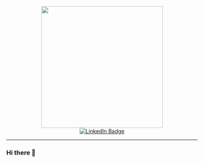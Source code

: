 <div id="header" align="center">
  <img src="https://media3.giphy.com/media/qgQUggAC3Pfv687qPC/giphy.gif?cid=ecf05e47bpd3cw43ghq7uy6xvh6o8a4it2w9445o8axwbgov&rid=giphy.gif&ct=g" width="320"/>
</div>
<div id="BAFGES" align="center">
  <a href="https://www.linkedin.com/in/adrian-m-941735185/?trk=public_profile_browsemap&originalSubdomain=cz">
    <img src="https://img.shields.io/badge/LinkedIn-blue?style=for-the-badge&logo=linkedin&logoColor=white" alt="LinkedIn Badge"/>
  </a>
</div>

<hr/>  

### Hi there 👋

<!--
**surzo18/surzo18** is a ✨ _special_ ✨ repository because its `README.md` (this file) appears on your GitHub profile.

Here are some ideas to get you started:

- 🔭 I’m currently working on ...
- 🌱 I’m currently learning ...
- 👯 I’m looking to collaborate on ...
- 🤔 I’m looking for help with ...
- 💬 Ask me about ...
- 📫 How to reach me: ...
- 😄 Pronouns: ...
- ⚡ Fun fact: ...
-->
